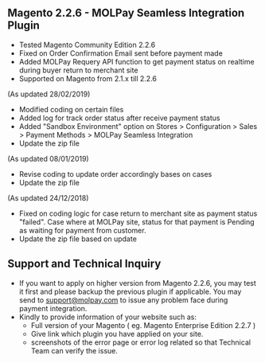 ## Magento 2.2.6 - MOLPay Seamless Integration Plugin
- Tested Magento Community Edition 2.2.6
- Fixed on Order Confirmation Email sent before payment made
- Added MOLPay Requery API function to get payment status on realtime during buyer return to merchant site 
- Supported on Magento from 2.1.x till 2.2.6 

(As updated 28/02/2019)
- Modified coding on certain files
- Added log for track order status after receive payment status
- Added "Sandbox Environment" option on Stores > Configuration > Sales > Payment Methods > MOLPay Seamless Integration 
- Update the zip file

(As updated 08/01/2019)
- Revise coding to update order accordingly bases on cases
- Update the zip file

(As updated 24/12/2018)
- Fixed on coding logic for case return to merchant site as payment status "failed". Case where at MOLPay site, status for that payment is Pending as waiting for payment from customer. 
- Update the zip file based on update

## Support and Technical Inquiry
- If you want to apply on higher version from Magento 2.2.6, you may test it first and please backup the previous plugin if applicable.
  You may send to support@molpay.com to issue any problem face during payment integration. 
- Kindly to provide information of your website such as:
  - Full version of your Magento ( eg. Magento Enterprise Edition 2.2.7 )
  - Give link which plugin you have applied on your site.
  - screenshots of the error page or error log related
  so that Technical Team can verify the issue.
